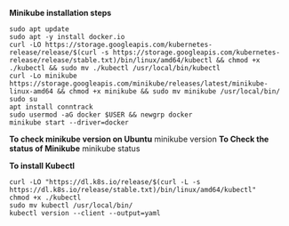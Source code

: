 **Minikube installation steps**
```
sudo apt update
sudo apt -y install docker.io
curl -LO https://storage.googleapis.com/kubernetes-release/release/$(curl -s https://storage.googleapis.com/kubernetes-release/release/stable.txt)/bin/linux/amd64/kubectl && chmod +x ./kubectl && sudo mv ./kubectl /usr/local/bin/kubectl
curl -Lo minikube https://storage.googleapis.com/minikube/releases/latest/minikube-linux-amd64 && chmod +x minikube && sudo mv minikube /usr/local/bin/
sudo su
apt install conntrack
sudo usermod -aG docker $USER && newgrp docker
minikube start --driver=docker
```
**To check minikube version on Ubuntu**
minikube version
**To Check the status of Minikube**
minikube status

**To install Kubectl**
```
curl -LO "https://dl.k8s.io/release/$(curl -L -s https://dl.k8s.io/release/stable.txt)/bin/linux/amd64/kubectl"
chmod +x ./kubectl
sudo mv kubectl /usr/local/bin/
kubectl version --client --output=yaml
```
